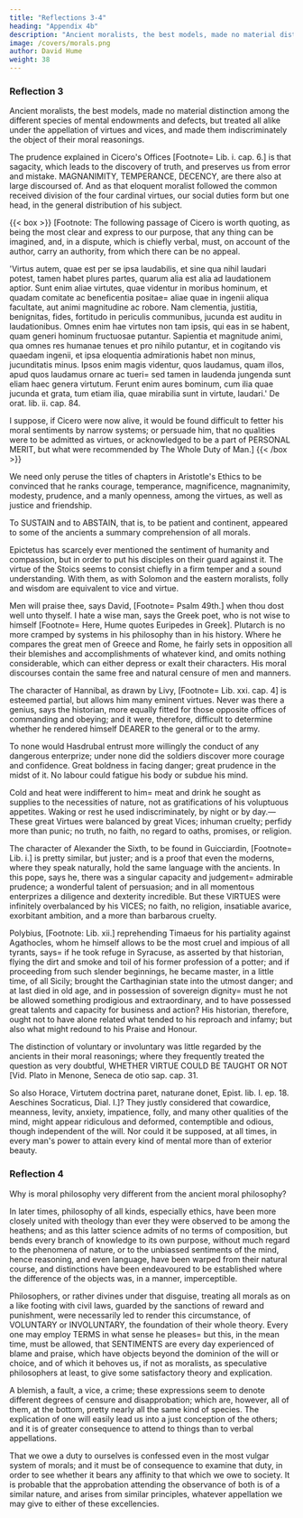 ```yaml
---
title: "Reflections 3-4"
heading: "Appendix 4b"
description: "Ancient moralists, the best models, made no material distinction among the different species of mental endowments and defects"
image: /covers/morals.png
author: David Hume
weight: 38
---
```



### Reflection 3

Ancient moralists, the best models, made no material distinction among the different species of mental endowments and defects, but treated all alike under the appellation of virtues and vices, and made them indiscriminately the object of their moral reasonings. 

The prudence explained in Cicero's Offices [Footnote=  Lib. i. cap. 6.] is that sagacity, which leads to the discovery of truth, and preserves us from error and mistake. MAGNANIMITY, TEMPERANCE, DECENCY, are there also at large discoursed of. And as that eloquent moralist followed the common received division of the four cardinal virtues, our social duties form but one head, in the general distribution of his subject.


{{< box >}}
[Footnote:  The following passage of Cicero is worth quoting, as being the most clear and express to our purpose, that any thing can be imagined, and, in a dispute, which is chiefly verbal, must, on account of the author, carry an authority, from which there can be no appeal.


'Virtus autem, quae est per se ipsa laudabilis, et sine qua nihil laudari potest, tamen habet plures partes, quarum alia est alia ad laudationem aptior. Sunt enim aliae virtutes, quae videntur in moribus hominum, et quadam comitate ac beneficentia positae=  aliae quae in ingenii aliqua facultate, aut animi magnitudine ac robore. Nam clementia, justitia, benignitas, fides, fortitudo in periculis communibus, jucunda est auditu in laudationibus. Omnes enim hae virtutes non tam ipsis, qui eas in se habent, quam generi hominum fructuosae putantur. Sapientia et magnitude animi, qua omnes res humanae tenues et pro nihilo putantur, et in cogitando vis quaedam ingenii, et ipsa eloquentia admirationis habet non minus, jucunditatis minus. Ipsos enim magis videntur, quos laudamus, quam illos, apud quos laudamus ornare ac tueri=  sed tamen in laudenda jungenda sunt eliam haec genera virtutum. Ferunt enim aures bominum, cum ilia quae jucunda et grata, tum etiam ilia, quae mirabilia sunt in virtute, laudari.' De orat. lib. ii. cap. 84.

I suppose, if Cicero were now alive, it would be found difficult to fetter his moral sentiments by narrow systems; or persuade him, that no qualities were to be admitted as virtues, or acknowledged to be a part of PERSONAL MERIT, but what were recommended by The Whole Duty of Man.]
{{< /box >}}



We need only peruse the titles of chapters in Aristotle's Ethics to be convinced that he ranks courage, temperance, magnificence, magnanimity, modesty, prudence, and a manly openness, among the virtues, as well as justice and friendship.

To SUSTAIN and to ABSTAIN, that is, to be patient and continent, appeared to some of the ancients a summary comprehension of all morals.

Epictetus has scarcely ever mentioned the sentiment of humanity and compassion, but in order to put his disciples on their guard against it. The virtue of the Stoics seems to consist chiefly in a firm temper and a sound understanding. With them, as with Solomon and the eastern moralists, folly and wisdom are equivalent to vice and virtue.

Men will praise thee, says David, [Footnote=  Psalm 49th.] when thou dost well unto thyself. I hate a wise man, says the Greek poet, who is not wise to himself [Footnote=  Here, Hume quotes Euripedes in Greek]. Plutarch is no more cramped by systems in his philosophy than in his history. Where he compares the great men of Greece and Rome, he fairly sets in opposition all their blemishes and accomplishments of whatever kind, and omits nothing considerable, which can either depress or exalt their characters. His moral discourses contain the same free and natural censure of men and manners.

The character of Hannibal, as drawn by Livy, [Footnote=  Lib. xxi. cap. 4] is esteemed partial, but allows him many eminent virtues. Never was there a genius, says the historian, more equally fitted for those opposite offices of commanding and obeying; and it were, therefore, difficult to determine whether he rendered himself DEARER to the general or to the army. 

To none would Hasdrubal entrust more willingly the conduct of any dangerous enterprize; under none did the soldiers discover more courage and confidence. Great boldness in facing danger; great prudence in the midst of it. No labour could fatigue his body or subdue his mind.

Cold and heat were indifferent to him=  meat and drink he sought as supplies to the necessities of nature, not as gratifications of his voluptuous appetites. Waking or rest he used indiscriminately, by night or by day.—These great Virtues were balanced by great Vices; inhuman cruelty; perfidy more than punic; no truth, no faith, no regard to oaths, promises, or religion.

The character of Alexander the Sixth, to be found in Guicciardin, [Footnote=  Lib. i.] is pretty similar, but juster; and is a proof that even the moderns, where they speak naturally, hold the same language with the ancients. In this pope, says he, there was a singular capacity and judgement=  admirable prudence; a wonderful talent of persuasion; and in all momentous enterprizes a diligence and dexterity incredible. But these VIRTUES were infinitely overbalanced by his VICES; no faith, no religion, insatiable avarice, exorbitant ambition, and a more than barbarous cruelty.

Polybius, [Footnote:  Lib. xii.] reprehending Timaeus for his partiality against Agathocles, whom he himself allows to be the most cruel and impious of all tyrants, says=  if he took refuge in Syracuse, as asserted by that historian, flying the dirt and smoke and toil of his former profession of a potter; and if proceeding from such slender beginnings, he became master, in a little time, of all Sicily; brought the Carthaginian state into the utmost danger; and at last died in old age, and in possession of sovereign dignity=  must he not be allowed something prodigious and extraordinary, and to have possessed great talents and capacity for business and action? His historian, therefore, ought not to have alone related what tended to his reproach and infamy; but also what might redound to his Praise and Honour.

The distinction of voluntary or involuntary was little regarded by the ancients in their moral reasonings; where they frequently treated the question as very doubtful, WHETHER VIRTUE COULD BE TAUGHT OR NOT [Vid. Plato in Menone, Seneca de otio sap. cap. 31. 

So also Horace, Virtutem doctrina paret, naturane donet, Epist. lib. I. ep. 18. Aeschines Socraticus, Dial. I.]? They justly considered that cowardice, meanness, levity, anxiety, impatience, folly, and many other qualities of the mind, might appear ridiculous and deformed, contemptible and odious, though independent of the will. Nor could it be supposed, at all times, in every man's power to attain every kind of mental more than of exterior beauty.


### Reflection 4

Why is moral philosophy very different from the ancient moral philosophy? 

In later times, philosophy of all kinds, especially ethics, have been more closely united with theology than ever they were observed to be among the heathens; and as this latter science admits of no terms of composition, but bends every branch of knowledge to its own purpose, without much regard to the phenomena of nature, or to the unbiassed sentiments of the mind, hence reasoning, and even language, have been warped from their natural course, and distinctions have been endeavoured to be established where the difference of the objects was, in a manner, imperceptible. 

Philosophers, or rather divines under that disguise, treating all morals as on a like footing with civil laws, guarded by the sanctions of reward and punishment, were necessarily led to render this circumstance, of VOLUNTARY or INVOLUNTARY, the foundation of their whole theory. Every one may employ TERMS in what sense he pleases=  but this, in the mean time, must be allowed, that SENTIMENTS are every day experienced of blame and praise, which have objects beyond the dominion of the will or choice, and of which it behoves us, if not as moralists, as speculative philosophers at least, to give some satisfactory theory and explication.

A blemish, a fault, a vice, a crime; these expressions seem to denote different degrees of censure and disapprobation; which are, however, all of them, at the bottom, pretty nearly all the same kind of species. The explication of one will easily lead us into a just conception of the others; and it is of greater consequence to attend to things than to verbal appellations.

That we owe a duty to ourselves is confessed even in the most vulgar system of morals; and it must be of consequence to examine that duty, in order to see whether it bears any affinity to that which we owe to society. It is probable that the approbation attending the observance of both is of a similar nature, and arises from similar principles, whatever appellation we may give to either of these excellencies.
